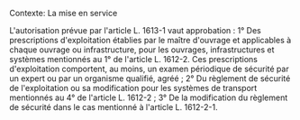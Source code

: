 Contexte: La mise en service

L'autorisation prévue par l'article L. 1613-1 vaut approbation : 1° Des prescriptions d'exploitation établies par le maître d'ouvrage et applicables à chaque ouvrage ou infrastructure, pour les ouvrages, infrastructures et systèmes mentionnés au 1° de l'article L. 1612-2. Ces prescriptions d'exploitation comportent, au moins, un examen périodique de sécurité par un expert ou par un organisme qualifié, agréé ; 2° Du règlement de sécurité de l'exploitation ou sa modification pour les systèmes de transport mentionnés au 4° de l'article L. 1612-2 ; 3° De la modification du règlement de sécurité dans le cas mentionné à l'article L. 1612-2-1.